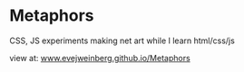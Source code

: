 # Metaphors
CSS, JS experiments
making net art while I learn html/css/js

view at:
www.evejweinberg.github.io/Metaphors
